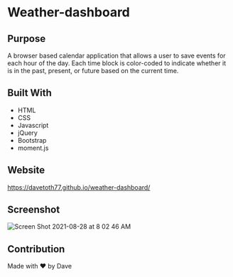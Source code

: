 # Weather-dashboard
## Purpose
A browser based calendar application that allows a user to save events for each hour of the day. Each time block is color-coded to indicate whether it is in the past, present, or future based on the current time.


## Built With
* HTML
* CSS
* Javascript
* jQuery
* Bootstrap
* moment.js

## Website
https://davetoth77.github.io/weather-dashboard/

## Screenshot
![Screen Shot 2021-08-28 at 8 02 46 AM](https://user-images.githubusercontent.com/85111342/131217270-899e8a17-16f8-4842-bd37-e0bbf99b05cd.png)



## Contribution
Made with ❤️ by Dave
